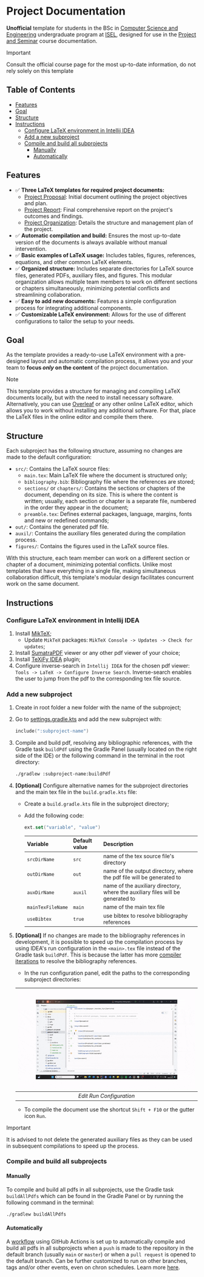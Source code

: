 # Project Documentation

**Unofficial** template for students in the BSc
in [Computer Science and Engineering](https://www.isel.pt/en/curso/bsc-degree/computer-science-and-computer-engineering)
undergraduate program at [ISEL](https://www.isel.pt/en),
designed for use in the [Project and Seminar](https://www.isel.pt/en/leic/project-and-seminar) course documentation.

> [!IMPORTANT]
> Consult the official course page for the most up-to-date information, do not rely solely on this template

## Table of Contents

- [Features](#features)
- [Goal](#goal)
- [Structure](#structure)
- [Instructions](#instructions)
    - [Configure LaTeX environment in Intellij IDEA](#configure-latex-environment-in-intellij-idea)
    - [Add a new subproject](#add-a-new-subproject)
    - [Compile and build all subprojects](#compile-and-build-all-subprojects)
        - [Manually](#manually)
        - [Automatically](#automatically)

## Features

- ✅ **Three LaTeX templates for required project documents:**
    - [Project Proposal](project-proposal/out/main.pdf): Initial document outlining the project objectives and plan.
    - [Project Report](project-report/out/main.pdf): Final comprehensive report on the project's outcomes and findings.
    - [Project Organization](project-org/out/main.pdf): Details the structure and management plan of the project.
- ✅ **Automatic compilation and build:** Ensures the most up-to-date version of the documents is always available
  without manual intervention.
- ✅ **Basic examples of LaTeX usage:** Includes tables, figures, references, equations, and other common LaTeX elements.
- ✅ **Organized structure:** Includes separate directories for LaTeX source files, generated PDFs, auxiliary files, and
  figures. This modular organization allows multiple team members to work on different sections or chapters
  simultaneously, minimizing potential conflicts and streamlining collaboration.
- ✅ **Easy to add new documents:** Features a simple configuration process for integrating additional components.
- ✅ **Customizable LaTeX environment:** Allows for the use of different configurations to tailor the setup to your
  needs.

## Goal

As the template provides a ready-to-use LaTeX environment with a pre-designed layout and automatic compilation process,
it allows you and your team to **focus _only_ on the content** of the project documentation.

> [!NOTE]
> This template provides a structure for managing and compiling LaTeX documents locally, but with the need to install
> necessary software.
> Alternatively, you can use [Overleaf](https://www.overleaf.com/) or any other online LaTeX editor,
> which allows you to work without installing any additional software.
> For that, place the LaTeX files in the online editor and compile them there.

## Structure

Each subproject has the following structure, assuming no changes are made to the default configuration:

- `src/`: Contains the LaTeX source files:
    - `main.tex`: Main LaTeX file where the document is structured only;
    - `bibliography.bib`: Bibliography file where the references are stored;
    - `sections/` or `chapters/`: Contains the sections or chapters of the document, depending on its size. This is
      where the content is written; usually, each section or chapter is a separate file, numbered in the order they
      appear in the document;
    - `preamble.tex`: Defines external packages, language, margins, fonts and new or redefined commands;
- `out/`: Contains the generated pdf file.
- `auxil/`: Contains the auxiliary files generated during the compilation process.
- `figures/`: Contains the figures used in the LaTeX source files.

With this structure, each team member can work on a different section or chapter of a document, minimizing potential
conflicts. Unlike most templates that have everything in a single file, making simultaneous collaboration difficult,
this template's modular design facilitates concurrent work on the same document.

## Instructions

### Configure LaTeX environment in Intellij IDEA

1. Install [MikTeX](https://miktex.org/download);
    - Update `MikTeX` packages: `MikTeX Console -> Updates -> Check for updates`;
2. Install [SumatraPDF](https://www.sumatrapdfreader.org/download-free-pdf-viewer) viewer or any other pdf viewer of
   your
   choice;
3. Install [TeXiFy IDEA](https://plugins.jetbrains.com/plugin/9473-texify-idea) plugin;
4. Configure inverse-search in `Intellij IDEA` for the chosen pdf viewer: `Tools -> LaTeX -> Configure Inverse Search`.
   Inverse-search enables the user to jump from the pdf to the corresponding tex file source.

### Add a new subproject

1. Create in root folder a new folder with the name of the subproject;
2. Go to [settings.gradle.kts](settings.gradle.kts) and add the new subproject with:
    ```kotlin
    include(":subproject-name")
    ```
3. Compile and build pdf,
   resolving any bibliographic references,
   with the Gradle task `buildPdf` using the Gradle Panel (usually located on the right side of the IDE)
   or the following command in the terminal in the root directory:
    ```bash
    ./gradlew :subproject-name:buildPdf
    ```

4. **[Optional]** Configure alternative names for the subproject directories and the main tex file in
   the `build.gradle.kts` file:
    - Create a `build.gradle.kts` file in the subproject directory;
    - Add the following code:

       ```kotlin
       ext.set("variable", "value")
       ```
      | Variable          | Default value | Description                                                                     |
      |-------------------|---------------|---------------------------------------------------------------------------------|
      | `srcDirName`      | `src`         | name of the tex source file's directory                                         |
      | `outDirName`      | `out`         | name of the output directory, where the pdf file will be generated to           |
      | `auxDirName`      | `auxil`       | name of the auxiliary directory, where the auxiliary files will be generated to |
      | `mainTexFileName` | `main`        | name of the main tex file                                                       |
      | `useBibtex`       | `true`        | use bibtex to resolve bibliography references                                   |

5. **[Optional]** If no changes are made to the bibliography references in development, it is possible to speed up the
   compilation process
   by using IDEA's run configuration in the `<main>.tex` file instead of the Gradle task `buildPdf`.
   This is because the latter has
   more [compiler iterations](https://www.overleaf.com/learn/latex/Bibliography_management_with_bibtex#Enter_\(\mathrm{Bib\TeX}\))
   to resolve the bibliography references.
    - In the run configuration panel, edit the paths to the corresponding subproject directories:

   | ![Run Configuration](docs/gifs/idea-main-tex-configuration.gif) |
   |:---------------------------------------------------------------:|
   |                    *Edit Run Configuration*                     |

    - To compile the document use the shortcut `Shift + F10` or the gutter icon `Run`.

> [!IMPORTANT]
> It is advised to not delete the generated auxiliary files as they can be used in subsequent compilations to speed up
> the process.

### Compile and build all subprojects

#### Manually

To compile and build all pdfs in all subprojects, use the Gradle task `buildAllPdfs` which can be found in the Gradle
Panel or by running the following command in the terminal:

```bash
./gradlew buildAllPdfs
```

#### Automatically

A [workflow](.github/workflows/compile-and-deploy-all-documents.yaml) using GitHub Actions
is set up to automatically compile
and build all pdfs in all subprojects when a `push` is made to the repository in the default branch
(usually `main` or `master`) or when a `pull request` is opened to the default branch.
Can be further customized to run on other branches, tags and/or other events, even on chron schedules.
Learn
more [here](https://docs.github.com/en/actions/writing-workflows/choosing-when-your-workflow-runs/events-that-trigger-workflows).
